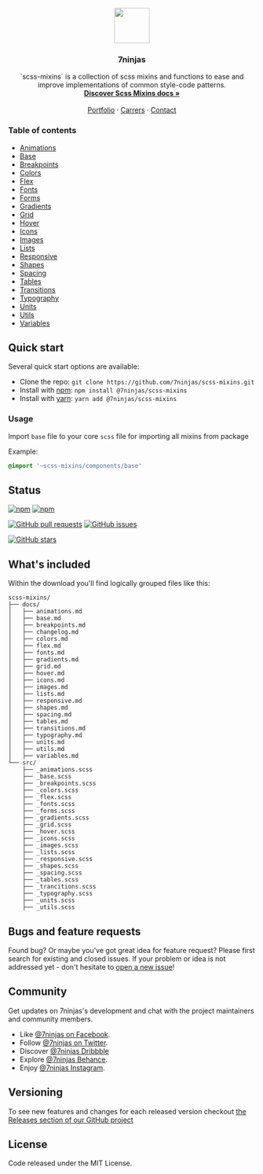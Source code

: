 <p align="center">
  <a href="https://7ninjas.com/">
    <img src="https://media-exp2.licdn.com/mpr/mpr/shrink_200_200/AAEAAQAAAAAAAAnmAAAAJGQ4NGU1Y2Q5LWY0ODktNDhiNi05ZGVjLTZlMjVmZGQ1NWJkMg.png" alt="" width=72 height=72>
  </a>

  <h3 align="center">7ninjas</h3>

  <p align="center">
    `scss-mixins` is a collection of scss mixins and functions to ease and improve implementations of common style-code patterns.
    <br>
    <a href="https://github.com/7ninjas/scss-mixins/docs/"><strong>Discover Scss Mixins docs »</strong></a>
    <br>
    <br>
    <a href="https://7ninjas.com/case-studies/">Portfolio</a>
    ·
    <a href="https://7ninjas.com/careers/">Carrers</a>
    ·
    <a href="https://7ninjas.com/contact/">Contact</a>
  </p>
</p>


### Table of contents

- [Animations](./docs/animations.md)
- [Base](./docs/base.md)
- [Breakpoints](./docs/breakpoints.md)
- [Colors](./docs/colors.md)
- [Flex](./docs/flex.md)
- [Fonts](./docs/fonts.md)
- [Forms](./docs/forms.md)
- [Gradients](./docs/gradients.md)
- [Grid](./docs/grid.md)
- [Hover](./docs/hover.md)
- [Icons](./docs/icons.md)
- [Images](./docs/images.md)
- [Lists](./docs/lists.md)
- [Responsive](./docs/responsive.md)
- [Shapes](./docs/shapes.md)
- [Spacing](./docs/spacing.md)
- [Tables](./docs/tables.md)
- [Transitions](./docs/transitions.md)
- [Typography](./docs/typography.md)
- [Units](./docs/units.md)
- [Utils](./docs/utils.md)
- [Variables](./docs/variables.md)


## Quick start

Several quick start options are available:

- Clone the repo: `git clone https://github.com/7ninjas/scss-mixins.git`
- Install with [npm](https://www.npmjs.com/): `npm install @7ninjas/scss-mixins`
- Install with [yarn](https://yarnpkg.com/): `yarn add @7ninjas/scss-mixins`

### Usage
Import `base` file to your core `scss` file for importing all mixins from package

Example:
```scss
@import '~scss-mixins/components/base'
```


## Status

[![npm](https://img.shields.io/npm/v/npm.svg?style=for-the-badge)](https://www.npmjs.com/package/@7ninjas/scss-mixins)
[![npm](https://img.shields.io/npm/l/express.svg?style=for-the-badge)](https://github.com/7ninjas/scss-mixins)

[![GitHub pull requests](https://img.shields.io/github/issues-pr/cdnjs/cdnjs.svg?style=for-the-badge)](https://github.com/7ninjas/scss-mixins)
[![GitHub issues](https://img.shields.io/github/issues/badges/shields.svg?style=for-the-badge)](https://github.com/7ninjas/scss-mixins)

[![GitHub stars](https://img.shields.io/github/stars/badges/shields.svg?style=social&label=Stars&style=for-the-badge)](https://github.com/7ninjas/scss-mixins)


## What's included

Within the download you'll find logically grouped files like this:

```
scss-mixins/
├── docs/
│   ├── animations.md
│   ├── base.md
│   ├── breakpoints.md
│   ├── changelog.md
│   ├── colors.md
│   ├── flex.md
│   ├── fonts.md
│   ├── gradients.md
│   ├── grid.md
│   ├── hover.md
│   ├── icons.md
│   ├── images.md
│   ├── lists.md
│   ├── responsive.md
│   ├── shapes.md
│   ├── spacing.md
│   ├── tables.md
│   ├── transitions.md
│   ├── typography.md
│   ├── units.md
│   ├── utils.md
│   ├── variables.md
└── src/
    ├── _animations.scss
    ├── _base.scss
    ├── _breakpoints.scss
    ├── _colors.scss
    ├── _flex.scss
    ├── _fonts.scss
    ├── _forms.scss
    ├── _gradients.scss
    ├── _grid.scss
    ├── _hover.scss
    ├── _icons.scss
    ├── _images.scss
    ├── _lists.scss
    ├── _responsive.scss
    ├── _shapes.scss
    ├── _spacing.scss
    ├── _tables.scss
    ├── _trancitions.scss
    ├── _typography.scss
    ├── _units.scss
    ├── _utils.scss
```


## Bugs and feature requests

Found bug? Or maybe you've got great idea for feature request? Please first search for existing and closed issues.
If your problem or idea is not addressed yet - don't hesitate to [open a new issue](https://github.com/7ninjas/scss-mixins/issues/new)!


## Community

Get updates on 7ninjas's development and chat with the project maintainers and community members.

- Like [@7ninjas on Facebook](https://www.facebook.com/7ninjasHQ).
- Follow [@7ninjas on Twitter](https://twitter.com/7ninjas).
- Discover [@7ninjas Dribbble](https://dribbble.com/7ninjas)
- Explore [@7ninjas Behance](https://www.behance.net/7ninjas).
- Enjoy [@7ninjas Instagram](https://www.instagram.com/7ninjashq/).


## Versioning

To see new features and changes for each released version checkout [the Releases section of our GitHub project](https://github.com/7ninjas/scss-mixins/releases) 


## License

Code released under the MIT License.